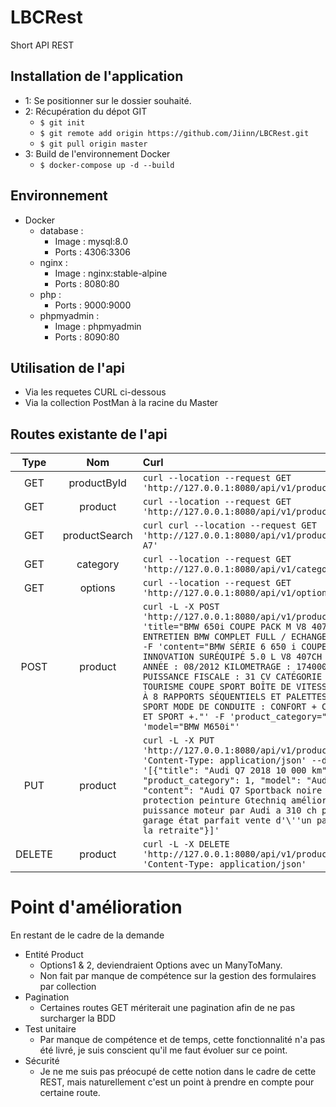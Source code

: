 # LBCRest
Short API REST

## Installation de l'application

- 1: Se positionner sur le dossier souhaité.
- 2: Récupération du dépot GIT
    - `$ git init`
    - `$ git remote add origin https://github.com/Jiinn/LBCRest.git`
    - `$ git pull origin master`
- 3: Build de l'environnement Docker
    - `$ docker-compose up -d --build`


## Environnement
- Docker
    - database : 
        - Image : mysql:8.0
        - Ports : 4306:3306
    - nginx : 
        - Image : nginx:stable-alpine
        - Ports : 8080:80
    - php : 
        - Ports : 9000:9000
    - phpmyadmin : 
        - Image : phpmyadmin
        - Ports : 8090:80

## Utilisation de l'api

- Via les requetes CURL ci-dessous
- Via la collection PostMan à la racine du Master

## Routes existante de l'api

Type | Nom | Curl
:---:|:---:|:----
GET | productById | ```curl --location --request GET 'http://127.0.0.1:8080/api/v1/product/4'```
GET | product | ```curl --location --request GET 'http://127.0.0.1:8080/api/v1/product/'```
GET | productSearch | ```curl curl --location --request GET 'http://127.0.0.1:8080/api/v1/product/search/audi A7'```
GET | category | ```curl --location --request GET 'http://127.0.0.1:8080/api/v1/category/'```
GET | options | ```curl --location --request GET 'http://127.0.0.1:8080/api/v1/options/'```
POST | product | ```curl -L -X POST 'http://127.0.0.1:8080/api/v1/product/' -F 'title="BMW 650i COUPE PACK M V8 407 CH 1ÈRE MAIN ENTRETIEN BMW COMPLET FULL / ECHANGE REPRISE P"' -F 'content="BMW SÉRIE 6 650 i COUPE PACK M INNOVATION SURÉQUIPÉ 5.0 L V8 407CH Bi-TURBO. ANNÉE : 08/2012 KILOMETRAGE : 174000 KMS PUISSANCE FISCALE : 31 CV CATÉGORIE : VÉHICULE DE TOURISME COUPE SPORT BOÎTE DE VITESSE AUTOMATIQUE À 8 RAPPORTS SÉQUENTIELS ET PALETTES AU VOLANT ET SPORT MODE DE CONDUITE : CONFORT + CONFORT SPORT ET SPORT +."' -F 'product_category="1"' -F 'model="BMW M650i"'```
PUT | product | ```curl -L -X PUT 'http://127.0.0.1:8080/api/v1/product/9' -H 'Content-Type: application/json' --data-raw '[{"title": "Audi Q7 2018 10 000 km", "product_category": 1, "model": "Audi Q7", "content": "Audi Q7 Sportback noire Avus 9676 km protection peinture Gtechniq amélioration puissance moteur par Audi a 310 ch permance garage état parfait vente d'\''un particulier a la retraite"}]'```
DELETE | product | ```curl -L -X DELETE 'http://127.0.0.1:8080/api/v1/product/40' -H 'Content-Type: application/json' ```


# Point d'amélioration

En restant de le cadre de la demande 

- Entité Product
    - Options1 & 2, deviendraient Options avec un ManyToMany.
    - Non fait par manque de compétence sur la gestion des formulaires par collection
- Pagination
    - Certaines routes GET mériterait une pagination afin de ne pas surcharger la BDD
- Test unitaire
    - Par manque de compétence et de temps, cette fonctionnalité n'a pas été livré, je suis conscient qu'il me faut évoluer sur ce point.
- Sécurité
    - Je ne me suis pas préocupé de cette notion dans le cadre de cette REST, mais naturellement c'est un point à prendre en compte pour certaine route.

